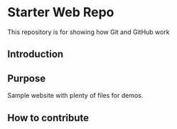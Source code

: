 # Starter Web Repo

This repository is for showing how Git and GitHub work

## Introduction

## Purpose

Sample website with plenty of files for demos.

## How to contribute

